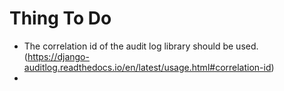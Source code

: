 # Thing To Do

 - The correlation id of the audit log library should be used. (https://django-auditlog.readthedocs.io/en/latest/usage.html#correlation-id)
 - 